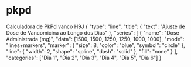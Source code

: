 # pkpd
Calculadora de PkPd vanco H9J
{
  "type": "line",
  "title": {
    "text": "Ajuste de Dose de Vancomicina ao Longo dos Dias"
  },
  "series": [
    {
      "name": "Dose Administrada (mg)",
      "data": [1500, 1500, 1250, 1250, 1000, 1000],
      "mode": "lines+markers",
      "marker": {
        "size": 8,
        "color": "blue",
        "symbol": "circle"
      },
      "line": {
        "width": 2,
        "shape": "spline",
        "dash": "solid"
      },
      "fill": "none"
    }
  ],
  "categories": ["Dia 1", "Dia 2", "Dia 3", "Dia 4", "Dia 5", "Dia 6"]
}
